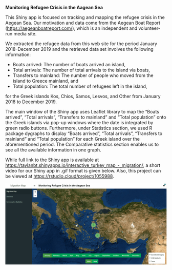 **Monitoring Refugee Crisis in the Aagean Sea**

This Shiny app is focused on tracking and mapping the refugee crisis in the Aegean Sea. Our motivation and data come from the Aegean Boat Report (https://aegeanboatreport.com/), which is an independent and volunteer-run media site. 

We extracted the refugee data from this web site for the period January 2018-December 2019 and the retrieved data set involves the following information: 

* Boats arrived: The number of boats arrived an island, 
* Total arrivals: The number of total arrivals to the island via boats,  
* Transfers to mainland: The number of people who moved from the island to Greece mainland, and 
* Total population: The total number of refugees left in the island,

for the Greek islands Kos, Chios, Samos,  Lesvos, and Other  from January 2018 to December 2019. 

The main window of the Shiny app uses Leaflet library to map the “Boats arrived”, “Total arrivals”, “Transfers to mainland” and “Total population” onto the Greek islands via pop-up windows where the date is integrated by green radio buttons. Furthermore, under Statistics section, we used R package dygraphs to display “Boats arrived”, “Total arrivals”, “Transfers to mainland” and “Total population” for each Greek island over the aforementioned period.  The Comparative statistics section enables us to see all the available information in one graph.

While full link to the Shiny app is available at https://taylanbt.shinyapps.io/interactive_turkey_map_-_migration/, a short video for our Shiny app in .gif format is given below. Also, this project can be viewed at https://rstudio.cloud/project/1055988.




![Alt Text](./www/preview.gif)


